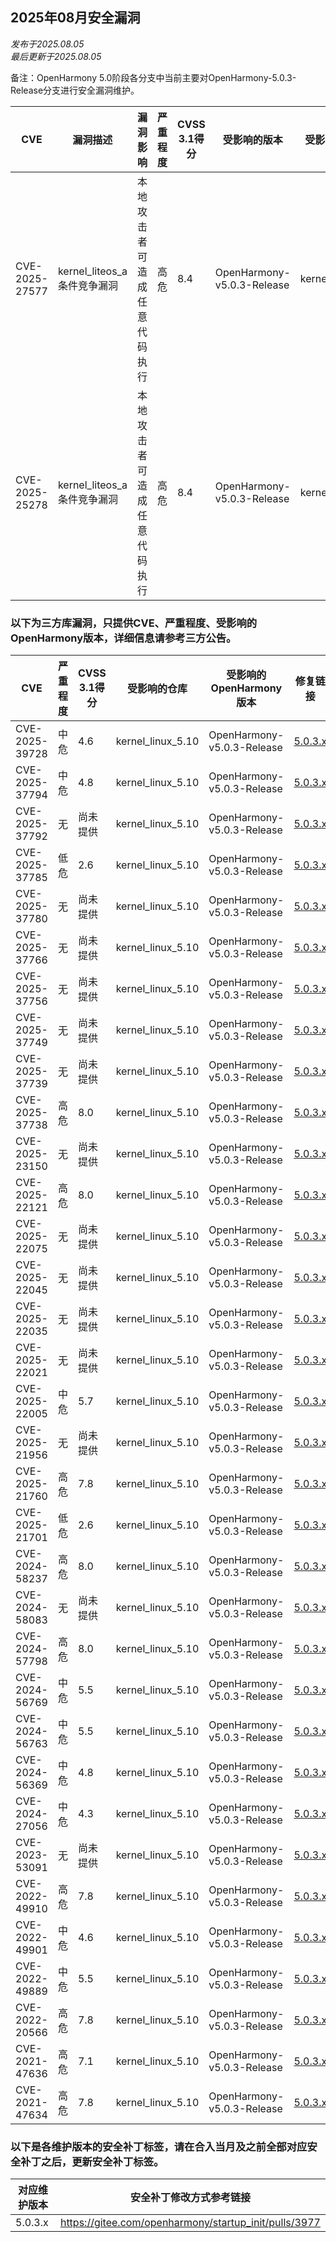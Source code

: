 ## 2025年08月安全漏洞
_发布于2025.08.05_<br/>
_最后更新于2025.08.05_

备注：OpenHarmony 5.0阶段各分支中当前主要对OpenHarmony-5.0.3-Release分支进行安全漏洞维护。

| CVE            | 漏洞描述                          | 漏洞影响                            | 严重程度    |CVSS 3.1得分 | 受影响的版本                                 | 受影响的仓库    | 修复链接                                                 |
| -------------- | ----------------------------------| ----------------------------------- | ----------- |------------ | -------------------------------------------- | --------------- | -------------------------------------------------------- |
| CVE-2025-27577 | kernel_liteos_a 条件竞争漏洞      | 本地攻击者可造成任意代码执行        | 高危 | 8.4 | OpenHarmony-v5.0.3-Release | kernel_liteos_a         | [5.0.3.x](https://gitee.com/openharmony/kernel_liteos_a/pulls/1298)
| CVE-2025-25278 | kernel_liteos_a 条件竞争漏洞      | 本地攻击者可造成任意代码执行        | 高危 | 8.4 | OpenHarmony-v5.0.3-Release | kernel_liteos_a         | [5.0.3.x](https://gitee.com/openharmony/kernel_liteos_a/pulls/1295)

### 以下为三方库漏洞，只提供CVE、严重程度、受影响的OpenHarmony版本，详细信息请参考三方公告。

| CVE            | 严重程度 | CVSS 3.1得分 |受影响的仓库 | 受影响的OpenHarmony版本                                      | 修复链接                                               |
| -------------- | -------- | ------------ |-------------| ------------------------------------------------------------ | ------------------------------------------------------ |
| CVE-2025-39728 | 中危 | 4.6      | kernel_linux_5.10 | OpenHarmony-v5.0.3-Release | [5.0.3.x](https://gitee.com/openharmony/kernel_linux_5.10/commit/ef47c9ae55d4447d98c6035b67d673785068dc72)
| CVE-2025-37794 | 中危 | 4.8      | kernel_linux_5.10 | OpenHarmony-v5.0.3-Release | [5.0.3.x](https://gitee.com/openharmony/kernel_linux_5.10/commit/bf2006cb0d2794b381b49bbb79f780129765d0cf)
| CVE-2025-37792 | 无   | 尚未提供 | kernel_linux_5.10 | OpenHarmony-v5.0.3-Release | [5.0.3.x](https://gitee.com/openharmony/kernel_linux_5.10/commit/663477a4ed5f62ac3d1e59d2891600f19f7c1de7)
| CVE-2025-37785 | 低危 | 2.6      | kernel_linux_5.10 | OpenHarmony-v5.0.3-Release | [5.0.3.x](https://gitee.com/openharmony/kernel_linux_5.10/commit/ce7c41d5e81555f3dd1e00aa7db5b7eaef4848c9)
| CVE-2025-37780 | 无   | 尚未提供 | kernel_linux_5.10 | OpenHarmony-v5.0.3-Release | [5.0.3.x](https://gitee.com/openharmony/kernel_linux_5.10/commit/683a3d11480e3716f586a89634cb2e60f6bc4bb3)
| CVE-2025-37766 | 无   | 尚未提供 | kernel_linux_5.10 | OpenHarmony-v5.0.3-Release | [5.0.3.x](https://gitee.com/openharmony/kernel_linux_5.10/commit/4350e5c6958618e4867703f7c216ac401bc36f5c)
| CVE-2025-37756 | 无   | 尚未提供 | kernel_linux_5.10 | OpenHarmony-v5.0.3-Release | [5.0.3.x](https://gitee.com/openharmony/kernel_linux_5.10/commit/328f2cc0fe13cdf3fab74058ddf0abad5ed7a59d)
| CVE-2025-37749 | 无   | 尚未提供 | kernel_linux_5.10 | OpenHarmony-v5.0.3-Release | [5.0.3.x](https://gitee.com/openharmony/kernel_linux_5.10/commit/2ed858418a32184ff02d7a752e998cfd7aea1aed)
| CVE-2025-37739 | 无   | 尚未提供 | kernel_linux_5.10 | OpenHarmony-v5.0.3-Release | [5.0.3.x](https://gitee.com/openharmony/kernel_linux_5.10/commit/5b17cb714ec5f44b90ad096e54648f6ef75e64a5)
| CVE-2025-37738 | 高危 | 8.0      | kernel_linux_5.10 | OpenHarmony-v5.0.3-Release | [5.0.3.x](https://gitee.com/openharmony/kernel_linux_5.10/commit/c044045c390393e10fd2897e91a308330a1ac90f)
| CVE-2025-23150 | 无   | 尚未提供 | kernel_linux_5.10 | OpenHarmony-v5.0.3-Release | [5.0.3.x](https://gitee.com/openharmony/kernel_linux_5.10/commit/31b47915f93fd663cdd72599b9111ad1ac7b5ed6)
| CVE-2025-22121 | 高危 | 8.0      | kernel_linux_5.10 | OpenHarmony-v5.0.3-Release | [5.0.3.x](https://gitee.com/openharmony/kernel_linux_5.10/commit/54b89154384df519109d228b5cd2c5427bfd9a7d)
| CVE-2025-22075 | 无   | 尚未提供 | kernel_linux_5.10 | OpenHarmony-v5.0.3-Release | [5.0.3.x](https://gitee.com/openharmony/kernel_linux_5.10/commit/863820da8865aaef6c2b0c34c7205f4643fadaa4)
| CVE-2025-22045 | 无   | 尚未提供 | kernel_linux_5.10 | OpenHarmony-v5.0.3-Release | [5.0.3.x](https://gitee.com/openharmony/kernel_linux_5.10/commit/571de6a64a3160ce94a37ab622b5f66e3baefa4d)
| CVE-2025-22035 | 无   | 尚未提供 | kernel_linux_5.10 | OpenHarmony-v5.0.3-Release | [5.0.3.x](https://gitee.com/openharmony/kernel_linux_5.10/commit/48f6ea7d8e5359208951838bd4b394b4fc5f1b0a)
| CVE-2025-22021 | 无   | 尚未提供 | kernel_linux_5.10 | OpenHarmony-v5.0.3-Release | [5.0.3.x](https://gitee.com/openharmony/kernel_linux_5.10/commit/9422a12ff37d92a88d86469b2614359ac2034c2e)
| CVE-2025-22005 | 中危 | 5.7      | kernel_linux_5.10 | OpenHarmony-v5.0.3-Release | [5.0.3.x](https://gitee.com/openharmony/kernel_linux_5.10/commit/e6f5dac7de1562c9471abae655c10190978676c2)
| CVE-2025-21956 | 无   | 尚未提供 | kernel_linux_5.10 | OpenHarmony-v5.0.3-Release | [5.0.3.x](https://gitee.com/openharmony/kernel_linux_5.10/commit/da600c5c4019f3e295ae2124aa43440b9a9a4b3c)
| CVE-2025-21760 | 高危 | 7.8      | kernel_linux_5.10 | OpenHarmony-v5.0.3-Release | [5.0.3.x](https://gitee.com/openharmony/kernel_linux_5.10/commit/36029384209b7e494c89b228e457e550468bbdde)
| CVE-2025-21701 | 低危 | 2.6      | kernel_linux_5.10 | OpenHarmony-v5.0.3-Release | [5.0.3.x](https://gitee.com/openharmony/kernel_linux_5.10/commit/3c36d73063453b30f5b700ebcdcaecef1df2fe28)
| CVE-2024-58237 | 高危 | 8.0      | kernel_linux_5.10 | OpenHarmony-v5.0.3-Release | [5.0.3.x](https://gitee.com/openharmony/kernel_linux_5.10/commit/005f0a9d6b42c086794733ff582bb92e98dc0e86)
| CVE-2024-58083 | 无   | 尚未提供 | kernel_linux_5.10 | OpenHarmony-v5.0.3-Release | [5.0.3.x](https://gitee.com/openharmony/kernel_linux_5.10/commit/a2d1d10957c26d2ffdd370b864022a738f204309)
| CVE-2024-57798 | 高危 | 8.0      | kernel_linux_5.10 | OpenHarmony-v5.0.3-Release | [5.0.3.x](https://gitee.com/openharmony/kernel_linux_5.10/commit/4b44013641fd7048fa332a5b13a047999655b826)
| CVE-2024-56769 | 中危 | 5.5      | kernel_linux_5.10 | OpenHarmony-v5.0.3-Release | [5.0.3.x](https://gitee.com/openharmony/kernel_linux_5.10/commit/b14bdc7cf749745b4b756145ff4d9fdd4808c8db)
| CVE-2024-56763 | 中危 | 5.5      | kernel_linux_5.10 | OpenHarmony-v5.0.3-Release | [5.0.3.x](https://gitee.com/openharmony/kernel_linux_5.10/commit/39e84daad04a8490008cfb2ef837430ba242dc58)
| CVE-2024-56369 | 中危 | 4.8      | kernel_linux_5.10 | OpenHarmony-v5.0.3-Release | [5.0.3.x](https://gitee.com/openharmony/kernel_linux_5.10/commit/4411eecd2b86c9fcd02d942f1919e6cf2e8636b4)
| CVE-2024-27056 | 中危 | 4.3      | kernel_linux_5.10 | OpenHarmony-v5.0.3-Release | [5.0.3.x](https://gitee.com/openharmony/kernel_linux_5.10/commit/5e783486d3d233452e3478bceacfe3a72afe6fe5)
| CVE-2023-53091 | 无   | 尚未提供 | kernel_linux_5.10 | OpenHarmony-v5.0.3-Release | [5.0.3.x](https://gitee.com/openharmony/kernel_linux_5.10/commit/9b3541eb264e3ca43d9b3fb078d1e37ab145b9e2)
| CVE-2022-49910 | 高危 | 7.8      | kernel_linux_5.10 | OpenHarmony-v5.0.3-Release | [5.0.3.x](https://gitee.com/openharmony/kernel_linux_5.10/commit/2c4e49baac7c29f40ff9f4658473a7905954b24c)
| CVE-2022-49901 | 中危 | 4.6      | kernel_linux_5.10 | OpenHarmony-v5.0.3-Release | [5.0.3.x](https://gitee.com/openharmony/kernel_linux_5.10/commit/39476253d46e77f5bdb360df264cbf5cadee2c07)
| CVE-2022-49889 | 中危 | 5.5      | kernel_linux_5.10 | OpenHarmony-v5.0.3-Release | [5.0.3.x](https://gitee.com/openharmony/kernel_linux_5.10/commit/9d6bc0fbce3b4f005cc08a2d4c85de0a793f28ce)
| CVE-2022-20566 | 高危 | 7.8      | kernel_linux_5.10 | OpenHarmony-v5.0.3-Release | [5.0.3.x](https://gitee.com/openharmony/kernel_linux_5.10/commit/d4613c4f6b1d35dec64e4c45524e975e6a7e59b6)
| CVE-2021-47636 | 高危 | 7.1      | kernel_linux_5.10 | OpenHarmony-v5.0.3-Release | [5.0.3.x](https://gitee.com/openharmony/kernel_linux_5.10/commit/99cc5a764d3fad6230d7bc3c909adf1afa600e69)
| CVE-2021-47634 | 高危 | 7.8      | kernel_linux_5.10 | OpenHarmony-v5.0.3-Release | [5.0.3.x](https://gitee.com/openharmony/kernel_linux_5.10/commit/1423dc67e94e9ba71a3120738c171baaa720d7fd)

### 以下是各维护版本的安全补丁标签，请在合入当月及之前全部对应安全补丁之后，更新安全补丁标签。
| 对应维护版本 | 安全补丁修改方式参考链接                              |
| ------------ | ----------------------------------------------------- |
| 5.0.3.x      | https://gitee.com/openharmony/startup_init/pulls/3977 |